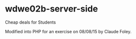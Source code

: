 # wdwe02b-server-side
Cheap deals for Students

Modified into PHP for an exercise on 08/08/15 by Claude Foley.